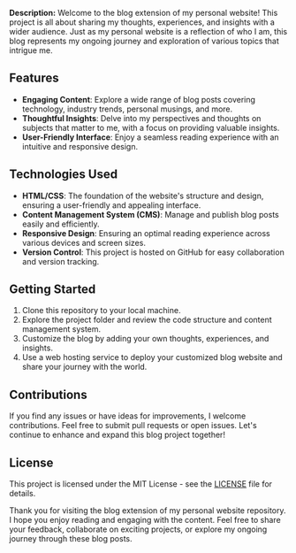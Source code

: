 **Description:**
Welcome to the blog extension of my personal website! This project is all about sharing my thoughts, experiences, and insights with a wider audience. Just as my personal website is a reflection of who I am, this blog represents my ongoing journey and exploration of various topics that intrigue me.

## Features
- **Engaging Content**: Explore a wide range of blog posts covering technology, industry trends, personal musings, and more.
- **Thoughtful Insights**: Delve into my perspectives and thoughts on subjects that matter to me, with a focus on providing valuable insights.
- **User-Friendly Interface**: Enjoy a seamless reading experience with an intuitive and responsive design.

## Technologies Used
- **HTML/CSS**: The foundation of the website's structure and design, ensuring a user-friendly and appealing interface.
- **Content Management System (CMS)**: Manage and publish blog posts easily and efficiently.
- **Responsive Design**: Ensuring an optimal reading experience across various devices and screen sizes.
- **Version Control**: This project is hosted on GitHub for easy collaboration and version tracking.

## Getting Started
1. Clone this repository to your local machine.
2. Explore the project folder and review the code structure and content management system.
3. Customize the blog by adding your own thoughts, experiences, and insights.
4. Use a web hosting service to deploy your customized blog website and share your journey with the world.

## Contributions
If you find any issues or have ideas for improvements, I welcome contributions. Feel free to submit pull requests or open issues. Let's continue to enhance and expand this blog project together!

## License
This project is licensed under the MIT License - see the [LICENSE](LICENSE) file for details.

Thank you for visiting the blog extension of my personal website repository. I hope you enjoy reading and engaging with the content. Feel free to share your feedback, collaborate on exciting projects, or explore my ongoing journey through these blog posts.
